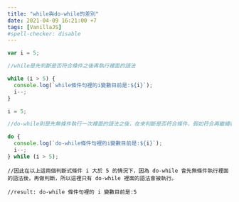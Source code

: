```yaml
---
title: "while與do-while的差別"
date: 2021-04-09 16:21:00 +7
tags: [VanillaJS]
#spell-checker: disable
---
```


```js
var i = 5;

//while是先判斷是否符合條件之後再執行裡面的語法

while (i > 5) {
  console.log(`while條件句裡的i變數目前是:${i}`);
  i--;
}
```

```js
i = 5;

//do-while則是先無條件執行一次裡面的語法之後，在來判斷是否符合條件，假如符合再繼續執行裡面的語法

do {
  console.log(`do-while條件句裡的i變數目前是:${i}`);
  i--;
} while (i > 5);
```

`//因此在以上這兩個判斷式條件 i 大於 5 的情況下，因為 do-while 會先無條件執行裡面的語法後，再做判斷，所以這裡只有 do-while 裡面的語法會被執行。`

`//result: do-while 條件句裡的 i 變數目前是:5`
